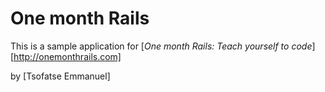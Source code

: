 # One month Rails

This is a sample application for
[*One month Rails: Teach yourself to code*][http://onemonthrails.com]

by [Tsofatse Emmanuel]
